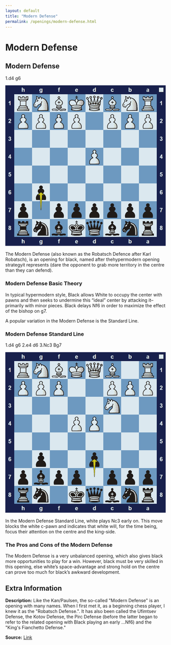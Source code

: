 ```yaml
---
layout: default
title: "Modern Defense"
permalink: /openings/modern-defense.html
---
```



# Modern Defense



## Modern Defense

1.d4 g6

![Modern Defense](../images/modern-defense-1.png)

The Modern Defense (also known as the Robatsch Defence after Karl Robatsch), is an opening for black, named after thehypermodern opening strategyit represents (dare the opponent to grab more territory in the centre than they can defend).

### Modern Defense Basic Theory

In typical hypermodern style, Black allows White to occupy the center with pawns and then seeks to undermine this “ideal” center by attacking it–primarily with minor pieces. Black delays Nf6 in order to maximize the effect of the bishop on g7.

A popular variation in the Modern Defense is the Standard Line.

### Modern Defense Standard Line

1.d4 g6 2.e4 d6 3.Nc3 Bg7

![Modern Defense Standard Line](../images/modern-defense-2.png)

In the Modern Defense Standard Line, white plays Nc3 early on. This move blocks the white c-pawn and indicates that white will, for the time being, focus their attention on the centre and the king-side.

### The Pros and Cons of the Modern Defense

The Modern Defense is a very unbalanced opening, which also gives black more opportunities to play for a win. However, black must be very skilled in this opening, else white’s space-advantage and strong hold on the centre can prove too much for black’s awkward development.



## Extra Information
**Description:** Like the Kan/Paulsen, the so-called "Modern Defense" is an opening with many names. When I first met it, as a beginning chess player, I knew it as the "Robatsch Defense.". It has also been called the Ufimtsev Defense, the Kotov Defense, the Pirc Defense (before the latter began to refer to the related opening with Black playing an early ...Nf6) and the "King's Fianchetto Defense."

**Source:** [Link](https://www.chess.com/article/view/the-modern-defense-a-history)
